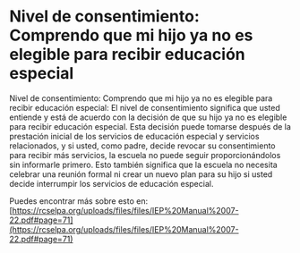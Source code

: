 # Nivel de consentimiento: Comprendo que mi hijo ya no es elegible para recibir educación especial
Nivel de consentimiento: Comprendo que mi hijo ya no es elegible para recibir educación especial: El nivel de consentimiento significa que usted entiende y está de acuerdo con la decisión de que su hijo ya no es elegible para recibir educación especial. Esta decisión puede tomarse después de la prestación inicial de los servicios de educación especial y servicios relacionados, y si usted, como padre, decide revocar su consentimiento para recibir más servicios, la escuela no puede seguir proporcionándolos sin informarle primero. Esto también significa que la escuela no necesita celebrar una reunión formal ni crear un nuevo plan para su hijo si usted decide interrumpir los servicios de educación especial.

Puedes encontrar más sobre esto en: [https://rcselpa.org/uploads/files/files/IEP%20Manual%2007-22.pdf#page=71](https://rcselpa.org/uploads/files/files/IEP%20Manual%2007-22.pdf#page=71)
